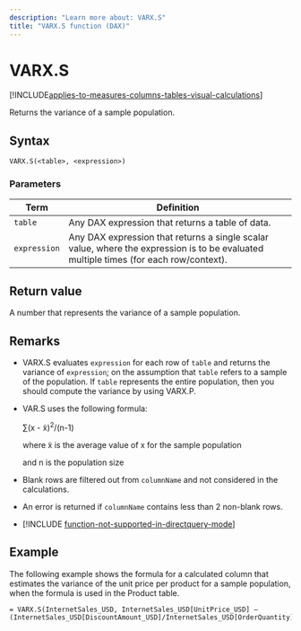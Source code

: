 ```yaml
---
description: "Learn more about: VARX.S"
title: "VARX.S function (DAX)"
---
```

# VARX.S

[!INCLUDE[applies-to-measures-columns-tables-visual-calculations](includes/applies-to-measures-columns-tables-visual-calculations.md)]

Returns the variance of a sample population.

## Syntax

```dax
VARX.S(<table>, <expression>)
```

### Parameters

|Term|Definition|
|--------|--------------|
|`table` | Any DAX expression that returns a table of data. |
|`expression` |  Any DAX expression that returns a single scalar value, where the expression is to be evaluated multiple times (for each row/context).  |

## Return value

A number that represents the variance of a sample population.

## Remarks

- VARX.S evaluates `expression` for each row of `table` and returns the variance of `expression`; on the assumption that `table` refers to a sample of the population. If `table` represents the entire population, then you should compute the variance by using VARX.P.

- VAR.S uses the following formula:

    ∑(x - x̃)<sup>2</sup>/(n-1)

    where x̃ is the average value of x for the sample population

    and n is the population size

- Blank rows are filtered out from `columnName` and not considered in the calculations.

- An error is returned if `columnName` contains less than 2 non-blank rows.

- [!INCLUDE [function-not-supported-in-directquery-mode](includes/function-not-supported-in-directquery-mode.md)]

## Example

The following example shows the formula for a calculated column that estimates the variance of the unit price per product for a sample population, when the formula is used in the Product table.

```dax
= VARX.S(InternetSales_USD, InternetSales_USD[UnitPrice_USD] – (InternetSales_USD[DiscountAmount_USD]/InternetSales_USD[OrderQuantity]))
```
